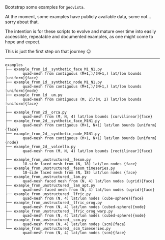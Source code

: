 Bootstrap some examples for `geovista`.

At the moment, some examples have publicly available data, some not... sorry about that.

The intention is for these scripts to evolve and mature over time into easily
accessible, repeatable and documented examples, as one might come to hope and expect.

This is just the first step on that journey 😉

---

```
examples
├── example_from_1d__synthetic_face_M1_N1.py
│       quad-mesh from contiguous (M+1,)/(N+1,) lat/lon bounds [uniform]{face}
├── example_from_1d__synthetic_node_M1_N1.py
│       quad-mesh from contiguous (M+1,)/(N+1,) lat/lon bounds [uniform]{node}
├── example_from_1d__um.py
│       quad-mesh from contiguous (M, 2)/(N, 2) lat/lon bounds [uniform]{face}
│
├── example_from_2d__orca.py
│       quad-mesh from (M, N, 4) lat/lon bounds [curvilinear]{face}
├── example_from_2d__synthetic_face_M1N1.py
│       quad-mesh from contiguous (M+1, N+1) lat/lon bounds [uniform]{face}
├── example_from_2d__synthetic_node_M1N1.py
│       quad-mesh from contiguous (M+1, N+1) lat/lon bounds [uniform]{node}
├── example_from_2d__volcello.py
│       quad-mesh from (M, N, 4) lat/lon bounds [rectilinear]{face}
│
├── example_from_unstructured__fesom.py
│       18-side faced mesh from (N, 18) lat/lon nodes {face}
├── example_from_unstructured__fesom_timeseries.py
│       18-side faced mesh from (N, 18) lat/lon nodes {face}
├── example_from_unstructured__lam.py
│       quad-mesh faced mesh from (N, 4) lat/lon nodes (ugrid){face}
├── example_from_unstructured__lam_apt.py
│       quad-mesh faced mesh from (N, 4) lat/lon nodes (ugrid){face}
├── example_from_unstructured__lfric.py
│       quad-mesh from (N, 4) lat/lon nodes (cube-sphere){face}
├── example_from_unstructured__lfric_orog.py
│       quad-mesh from (N, 4) lat/lon nodes (cubed-sphere){node}
├── example_from_unstructured__lfric_orog_warp.py
│       quad-mesh from (N, 4) lat/lon nodes (cubed-sphere){node}
├── example_from_unstructured__scm.py
│       quad-mesh from (N, 4) lat/lon nodes (scm){face}
└── example_from_unstructured__scm_timeseries.py
        quad-mesh from (N, 4) lat/lon nodes (scm){face}
```
